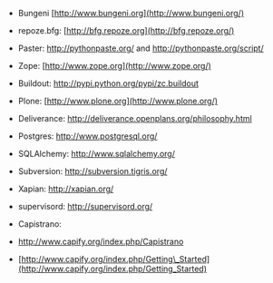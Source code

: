   * Bungeni [http://www.bungeni.org](http://www.bungeni.org/)

  * repoze.bfg: [http://bfg.repoze.org](http://bfg.repoze.org/)

  * Paster: http://pythonpaste.org/ and http://pythonpaste.org/script/

  * Zope: [http://www.zope.org](http://www.zope.org/)

  * Buildout: http://pypi.python.org/pypi/zc.buildout

  * Plone: [http://www.plone.org](http://www.plone.org/)

  * Deliverance: http://deliverance.openplans.org/philosophy.html

  * Postgres: http://www.postgresql.org/

  * SQLAlchemy: http://www.sqlalchemy.org/

  * Subversion: http://subversion.tigris.org/

  * Xapian: http://xapian.org/

  * supervisord: http://supervisord.org/

  * Capistrano:

  * [http://www.capify.org/index.php/Capistrano ](http://www.capify.org/index.php/Capistrano)

  * [http://www.capify.org/index.php/Getting\_Started](http://www.capify.org/index.php/Getting_Started)

